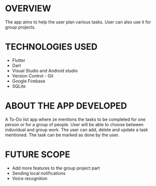 # OVERVIEW
The app aims to help the user plan various tasks.
User can also use it for group projects.
# TECHNOLOGIES USED
- Flutter
- Dart
- Visual Studio and Android studio
- Version Control - Git
- Google Firebase
- SQLite
# ABOUT THE APP DEVELOPED
A To-Do list app where ze mentions the tasks to be
completed for one person or for a group of people. User
will be able to choose between induvidual and group
work. The user can add, delete and update a task mentioned.
The task can be marked as done by the user.
# FUTURE SCOPE
- Add more features to the group project part
- Sending local notifications
- Voice recognition

